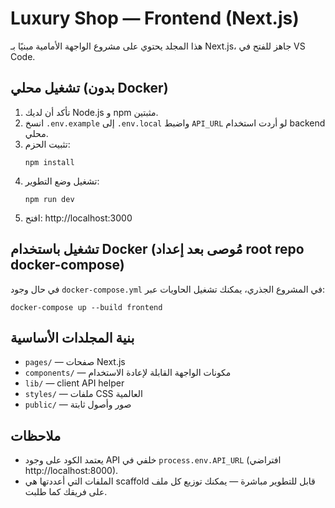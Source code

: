 # Luxury Shop — Frontend (Next.js)

هذا المجلد يحتوي على مشروع الواجهة الأمامية مبنيًا بـ Next.js، جاهز للفتح في VS Code.

## تشغيل محلي (بدون Docker)
1. تأكد أن لديك Node.js و npm مثبتين.
2. انسخ `.env.example` إلى `.env.local` واضبط `API_URL` لو أردت استخدام backend محلي.
3. تثبيت الحزم:
   ```
   npm install
   ```
4. تشغيل وضع التطوير:
   ```
   npm run dev
   ```
5. افتح: http://localhost:3000

## تشغيل باستخدام Docker (مُوصى بعد إعداد root repo docker-compose)
في حال وجود `docker-compose.yml` في المشروع الجذري، يمكنك تشغيل الحاويات عبر:
```
docker-compose up --build frontend
```

## بنية المجلدات الأساسية
- `pages/` — صفحات Next.js
- `components/` — مكونات الواجهة القابلة لإعادة الاستخدام
- `lib/` — client API helper
- `styles/` — ملفات CSS العالمية
- `public/` — صور وأصول ثابتة

## ملاحظات
- يعتمد الكود على وجود API خلفي في `process.env.API_URL` (افتراضي http://localhost:8000).
- الملفات التي أعددتها هي scaffold قابل للتطوير مباشرة — يمكنك توزيع كل ملف على فريقك كما طلبت.
